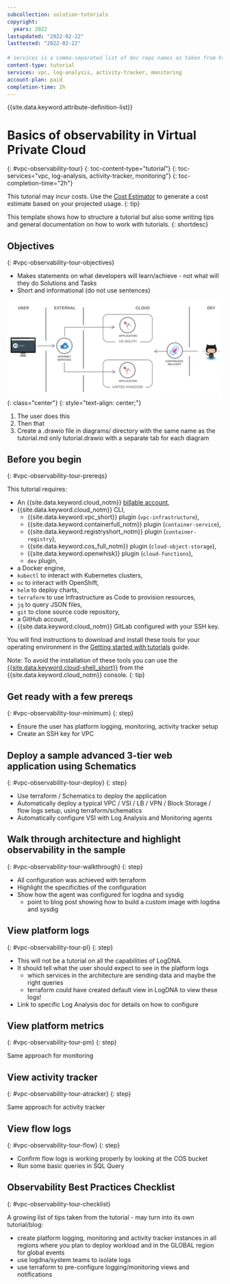 ```yaml
---
subcollection: solution-tutorials
copyright:
  years: 2022
lastupdated: "2022-02-22"
lasttested: "2022-02-22"

# services is a comma-separated list of doc repo names as taken from https://github.ibm.com/cloud-docs/
content-type: tutorial
services: vpc, log-analysis, activity-tracker, monitoring
account-plan: paid
completion-time: 2h
---
```


{{site.data.keyword.attribute-definition-list}}

# Basics of observability in Virtual Private Cloud
{: #vpc-observability-tour}
{: toc-content-type="tutorial"}
{: toc-services="vpc, log-analysis, activity-tracker, monitoring"}
{: toc-completion-time="2h"}

<!--##istutorial#-->
This tutorial may incur costs. Use the [Cost Estimator](https://{DomainName}/estimator/review) to generate a cost estimate based on your projected usage.
{: tip}

<!--#/istutorial#-->

This template shows how to structure a tutorial but also some writing tips and general documentation on how to work with tutorials.
{: shortdesc}

## Objectives
{: #vpc-observability-tour-objectives}

* Makes statements on what developers will learn/achieve - not what will they do Solutions and Tasks
* Short and informational (do not use sentences)

![Architecture](images/solution1/Architecture.png){: class="center"}
{: style="text-align: center;"}

1. The user does this
2. Then that
3. Create a .drawio file in diagrams/ directory with the same name as the tutorial.md only tutorial.drawio with a separate tab for each diagram


## Before you begin
{: #vpc-observability-tour-prereqs}

This tutorial requires:
* An {{site.data.keyword.cloud_notm}} [billable account](https://{DomainName}/docs/account?topic=account-accounts),
* {{site.data.keyword.cloud_notm}} CLI,
   * {{site.data.keyword.vpc_short}} plugin (`vpc-infrastructure`),
   * {{site.data.keyword.containerfull_notm}} plugin (`container-service`),
   * {{site.data.keyword.registryshort_notm}} plugin (`container-registry`),
   * {{site.data.keyword.cos_full_notm}} plugin (`cloud-object-storage`),
   * {{site.data.keyword.openwhisk}} plugin (`cloud-functions`),
   * `dev` plugin,
* a Docker engine,
* `kubectl` to interact with Kubernetes clusters,
* `oc` to interact with OpenShift,
* `helm` to deploy charts,
* `terraform` to use Infrastructure as Code to provision resources,
* `jq` to query JSON files,
* `git` to clone source code repository,
* a GitHub account,
* {{site.data.keyword.cloud_notm}} GitLab configured with your SSH key.

<!--##istutorial#-->
You will find instructions to download and install these tools for your operating environment in the [Getting started with tutorials](https://{DomainName}/docs/solution-tutorials?topic=solution-tutorials-tutorials) guide.

Note: To avoid the installation of these tools you can use the [{{site.data.keyword.cloud-shell_short}}](https://{DomainName}/shell) from the {{site.data.keyword.cloud_notm}} console.
{: tip}

<!--#/istutorial#-->

## Get ready with a few prereqs
{: #vpc-observability-tour-minimum}
{: step}

* Ensure the user has platform logging, monitoring, activity tracker setup
* Create an SSH key for VPC

## Deploy a sample advanced 3-tier web application using Schematics
{: #vpc-observability-tour-deploy}
{: step}

* Use terraform / Schematics to deploy the application
* Automatically deploy a typical VPC / VSI / LB / VPN / Block Storage / flow logs setup, using terraform/schematics
* Automatically configure VSI with Log Analysis and Monitoring agents

## Walk through architecture and highlight observability in the sample
{: #vpc-observability-tour-walkthrough}
{: step}

* All configuration was achieved with terraform
* Highlight the specificities of the configuration
* Show how the agent was configured for logdna and sysdig
   * point to blog post showing how to build a custom image with logdna and sysdig

## View platform logs
{: #vpc-observability-tour-pl}
{: step}

* This will not be a tutorial on all the capabilities of LogDNA.
* It should tell what the user should expect to see in the platform logs
   * which services in the architecture are sending data and maybe the right queries
   * terraform could have created default view in LogDNA to view these logs!
* Link to specific Log Analysis doc for details on how to configure

## View platform metrics
{: #vpc-observability-tour-pm}
{: step}

Same approach for monitoring

## View activity tracker
{: #vpc-observability-tour-atracker}
{: step}

Same approach for activity tracker

## View flow logs
{: #vpc-observability-tour-flow}
{: step}

* Confirm flow logs is working properly by looking at the COS bucket
* Run some basic queries in SQL Query

## Observability Best Practices Checklist
{: #vpc-observability-tour-checklist}

A growing list of tips taken from the tutorial - may turn into its own tutorial/blog:
* create platform logging, monitoring and activity tracker instances in all regions where you plan to deploy workload and in the GLOBAL region for global events
* use logdna/system teams to isolate logs
* use terraform to pre-configure logging/monitoring views and notifications

